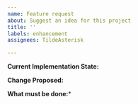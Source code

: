 ```yaml
---
name: Feature request
about: Suggest an idea for this project
title: ''
labels: enhancement
assignees: TildeAsterisk

---
```


**Current Implementation State:**

**Change Proposed:**

**What must be done:***

